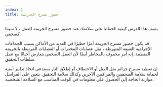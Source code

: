 ```yaml
---
index: 1
title: حضور مسرح الجريمة
---
```

يصف هذا الدرس كيفية الحفاظ على سلامتك عند حضور مسرح الجريمة للعمل ، لا سيما كصحفي.

قد يكون حضور مسرح الجريمة أمرًا خطيرًا في العديد من الأماكن بسبب الجماعات الإجرامية العنيفة المتورطة ، مثل عصابات المخدرات أو العصابات المرتبطة بالجريمة المنظمة. إنه أمر محفوف بالمخاطر أيضًا لأن العمل الصحفي يتعارض أحيانًا مع عمل سلطات التحقيق.

إن تغطية مسرح جرائم مثل القتل أو الاختطاف أو إطلاق النار يستدعي اتخاذ تدابير أمنية لحماية سلامة الصحفيين والمراقبين الآخرين وكذلك سلامة التحقيق. يتعين على المراسل موازنة الحاجة إلى الحصول على معلومات في الوقت المناسب مع السلامة الشخصية.